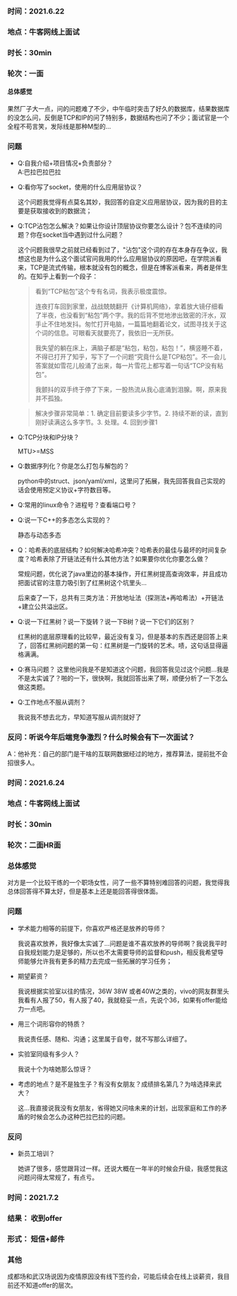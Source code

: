 ### 时间：2021.6.22

### 地点：牛客网线上面试

### 时长：30min

### 轮次：一面

#### 总体感觉

​		果然厂子大一点，问的问题难了不少，中午临时突击了好久的数据库，结果数据库的没怎么问，反倒是TCP和IP的问了特别多，数据结构也问了不少；面试官是一个全程不苟言笑，发际线是那种M型的...

### 问题

- Q:自我介绍+项目情况+负责部分？  
  A:巴拉巴拉巴拉  

- Q:看你写了socket，使用的什么应用层协议？  

  这个问题我觉得有点莫名其妙，我回答的自定义应用层协议，因为我的目的主要是获取接收到的数据流；

- Q:TCP沾包怎么解决？如果让你设计顶层协议你要怎么设计？包不连续的问题？你在socket当中遇到过什么问题？

  这个问题我很早之前就已经看到过了，"沾包"这个词的存在本身存在争议，我想这也是为什么这个面试官问我用的什么应用层协议的原因吧，在学院派看来，TCP是流式传输，根本就没有包的概念，但是在博客派看来，两者是伴生的。在知乎上看到一个段子：

  > 看到“TCP粘包”这个专有名词，我表示极度震惊。
  >
  > 连夜打车回到家里，战战兢兢翻开《计算机网络》，拿着放大镜仔细看了半夜，也没看到“粘包”两个字。我的后背不觉地渗出致密的汗水，双手止不住地发抖。匆忙打开电脑，一篇篇地翻着论文，试图寻找关于这个词的信息。可眼看天就要亮了，我依旧一无所获。
  >
  > 我失望的躺在床上，满脑子都是“粘包，粘包，粘包！”，横竖睡不着，不得已打开了知乎，写下了一个问题“究竟什么是TCP粘包”。不一会儿答案就如雪花儿般涌了出来，每一片雪花上都写着一句话“TCP没有粘包”。
  >
  > 我颤抖的双手终于停了下来，一股热流从我心底涌到泪腺。啊，原来我并不孤独。

  > 解决步骤非常简单：1. 确定目前要读多少字节。2. 持续不断的读，直到刚好读满这么多字节。3. 处理。4. 回到步骤1

- Q:TCP分块和IP分块？

  MTU>=MSS

- Q:数据序列化？你是怎么打包与解包的？

  python中的struct、json/yaml/xml，这里问了拓展，我先回答我自己实现的话会使用预定义协议+字符数目等。

- Q:常用的linux命令？进程号？查看端口号？

- Q:说一下C++的多态怎么实现的？

  静态与动态多态

- Q：哈希表的底层结构？如何解决哈希冲突？哈希表的最佳与最坏的时间复杂度？哈希表除了开链法还有什么其他方法？如果要你优化你要怎么做？ 

  常规问题，优化说了java里边的基本操作，开红黑树提高查询效率，并且成功把面试官的注意力吸引到了红黑树这个坑里头...

  后来查了一下，总共有三类方法：开放地址法（探测法+再哈希法）+开链法+建立公共溢出区。

- Q:说一下红黑树？说一下旋转？说一下B树？说一下它们的区别？

  红黑树的底层原理看的比较早，最近没有复习，但是基本的东西还是回答上来了，回答红黑树问题的第一句：红黑树是一门旋转的艺术。啧，这句话显得逼格满满。

- Q:赛马问题？
  这里他问我是不是知道这个问题，我回答我见过这个问题...我是不是太实诚了？啪的一下，很快啊，我就回答出来了啊，顺便分析了一下怎么做这类题。

- Q:工作地点不服从调剂？

  我说我不想去北方，早知道写服从调剂就好了

### 反问：听说今年后端竞争激烈？什么时候会有下一次面试？

A：他补充：自己的部门是干啥的互联网数据经过的地方，推荐算法，提前批不会招很多人。





### 时间：2021.6.24

### 地点：牛客网线上面试

### 时长：30min

### 轮次：二面HR面

### 总体感觉

​	对方是一个比较干练的一个职场女性，问了一些不算特别难回答的问题，我觉得我总体回答得不算太好，但是基本上还是能回答得很体面。

### 问题

- 学术能力相等的前提下，你喜欢严格还是放养的导师？

  我说喜欢放养，我好像太实诚了...问题是谁不喜欢放养的导师啊？我说我平时自我规划能力是足够的，所以也不太需要导师的监督和push，相反我希望导师能够允许我有更多的精力去完成一些拓展的学习任务；

- 期望薪资？

  我说根据实验室以往的情况，36W 38W 或者40W之类的，vivo的网友群里头我看有人报了50，有人报了40，我就稳妥一点，先说个36，如果有offer能给力一点吧。

- 用三个词形容你的特质？

  我说责任感、随和、沟通；这里属于自夸，就不写那么详细了。

- 实验室同级有多少人？

  我说十个为啥她那么惊讶？

- 考虑的地点？是不是独生子？有没有女朋友？成绩排名第几？为啥选择来武大？

  这...我直接说我没有女朋友，省得她又问啥未来的计划，出现家庭和工作的矛盾的时候会怎么办这种巴拉巴拉的问题。

### 反问

- 新员工培训？

  她讲了很多，感觉跟背过一样。还说大概在一年半的时候会升级，我感觉我这问题问得太常规了，有点亏。

   



### 时间：2021.7.2

### 结果： 收到offer

### 形式： 短信+邮件

### 其他

成都场和武汉场说因为疫情原因没有线下签约会，可能后续会在线上谈薪资，我目前还不知道offer的层次。





  

  

  

  

  